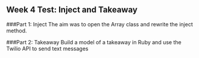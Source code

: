 Week 4 Test: Inject and Takeaway
-------------------------------------

###Part 1: Inject
The aim was to open the Array class and rewrite the inject method.

###Part 2: Takeaway
Build a model of a takeaway in Ruby and use the Twilio API to send text messages
